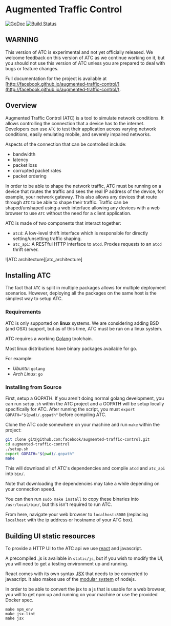 # Augmented Traffic Control

[![GoDoc](https://godoc.org/github.com/facebook/augmented-traffic-control?status.svg)](https://godoc.org/github.com/facebook/augmented-traffic-control)
[![Build Status](https://travis-ci.org/facebook/augmented-traffic-control.svg?branch=master)](https://travis-ci.org/facebook/augmented-traffic-control)

## WARNING

This version of ATC is experimental and not yet officially released. We welcome
feedback on this version of ATC as we continue working on it, but you should
not use this version of ATC unless you are prepared to deal with bugs or
feature changes.


Full documentation for the project is available at
[http://facebook.github.io/augmented-traffic-control/](http://facebook.github.io/augmented-traffic-control/).


## Overview

Augmented Traffic Control (ATC) is a tool to simulate network conditions. It allows controlling the connection that a device has to the internet.
Developers can use `ATC` to test their application across varying network conditions, easily emulating mobile, and severely impaired networks.

Aspects of the connection that can be controlled include:

* bandwidth
* latency
* packet loss
* corrupted packet rates
* packet ordering

In order to be able to shape the network traffic, ATC must be running on a device that routes the traffic and sees the real IP address of the device,
for example, your network gateway. This also allows any devices that route through `ATC` to be able to shape their traffic.
Traffic can be shaped/unshaped using a web interface allowing any devices with a web browser to use `ATC` without the need for a client application.

ATC is made of two components that interact together:
* `atcd`: A low-level thrift interface which is responsible for directly setting/unsetting traffic shaping.
* `atc_api`: A RESTful HTTP interface to `atcd`. Proxies requests to an `atcd` thrift server.

![ATC architecture][atc_architecture]


## Installing ATC

The fact that `ATC` is split in multiple packages allows for multiple deployment scenarios.
However, deploying all the packages on the same host is the simplest way to setup ATC.

### Requirements

ATC is only supported on **linux** systems. We are considering adding BSD (and OSX) support, but
as of this time, ATC must be run on a linux system.

ATC requires a  working [Golang](https://golang.org/) toolchain.

Most linux distributions have binary packages available for go.

For example:

- *Ubuntu*: `golang`
- *Arch Linux*: `go`

### Installing from Source

First, setup a GOPATH. If you aren't doing normal golang development, you can run
`setup.sh` within the ATC project and a GOPATH will be setup locally specifically for ATC.
After running the script, you must `export GOPATH="$(pwd)/.gopath"` before compiling ATC.

Clone the ATC code somewhere on your machine and run `make` within the project:

``` bash
git clone git@github.com:facebook/augmented-traffic-control.git
cd augmented-traffic-control
./setup.sh
export GOPATH="$(pwd)/.gopath"
make
```

This will download all of ATC's dependencies and compile `atcd` and `atc_api` into `bin/`.

Note that downloading the dependencies may take a while depending on your connection speed.

You can then run `sudo make install` to copy these binaries into `/usr/local/bin/`, but this isn't required to run ATC.

From here, navigate your web browser to `localhost:8080` (replacing `localhost` with the ip address or hostname of your ATC box).


## Building UI static resources

To provide a HTTP UI to the ATC api we use [react](https://facebook.github.io/react/) and javascript.

A precompiled .js is available in `static/js`, but if you wish to modify the UI, you will need to get a testing environment up and running.

React comes with its own syntax [JSX](https://facebook.github.io/react/docs/getting-started.html) that needs to be converted to javascript. It also makes use of the [modular system](https://nodejs.org/api/modules.html) of nodejs.

In order to be able to convert the jsx to a js that is usable for a web browser, you will to get npm up and running on your machine or use the provided Docker spec.

```
make npm_env
make jsx-lint
make jsx
```
